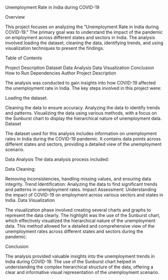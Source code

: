 Unemployment Rate in India during COVID-19

Overview

This project focuses on analyzing the "Unemployment Rate in India during COVID-19." The primary goal was to understand the impact of the pandemic on employment across different states and sectors in India. The analysis involved loading the dataset, cleaning the data, identifying trends, and using visualization techniques to present the findings.

Table of Contents

Project Description
Dataset
Data Analysis
Data Visualization
Conclusion
How to Run
Dependencies
Author
Project Description

The analysis was conducted to gain insights into how COVID-19 affected the unemployment rate in India. The key steps involved in this project were:

Loading the dataset.

Cleaning the data to ensure accuracy.
Analyzing the data to identify trends and patterns.
Visualizing the data using various methods, with a focus on the Sunburst chart to display the hierarchical nature of unemployment data.
Dataset


The dataset used for this analysis includes information on unemployment rates in India during the COVID-19 pandemic. It contains data points across different states and sectors, providing a detailed view of the unemployment scenario.

Data Analysis
The data analysis process included:

Data Cleaning:

Removing inconsistencies, handling missing values, and ensuring data integrity.
Trend Identification: Analyzing the data to find significant trends and patterns in unemployment rates.
Impact Assessment: Understanding the impact of COVID-19 on employment across various sectors and states in India.
Data Visualization

The visualization phase involved creating several charts and graphs to represent the data clearly. The highlight was the use of the Sunburst chart, which effectively visualized the hierarchical nature of the unemployment data. This method allowed for a detailed and comprehensive view of the unemployment rates across different states and sectors during the pandemic.

Conclusion

The analysis provided valuable insights into the unemployment trends in India during COVID-19. The use of the Sunburst chart helped in understanding the complex hierarchical structure of the data, offering a clear and informative visual representation of the unemployment scenario.
